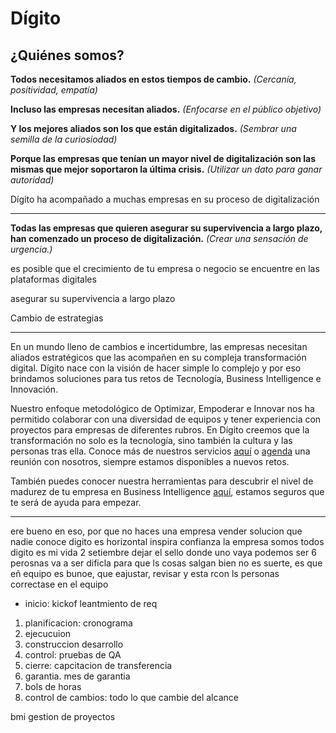 # Dígito

## ¿Quiénes somos?

**Todos necesitamos aliados en estos tiempos de cambio.**
*(Cercanía, positividad, empatía)*

**Incluso las empresas necesitan aliados.**
*(Enfocarse en el público objetivo)*

**Y los mejores aliados son los que están digitalizados.**
*(Sembrar una semilla de la curiosiodad)*

**Porque las empresas que tenían un mayor nivel de digitalización son las mismas que mejor soportaron la última crisis.**
*(Utilizar un dato para ganar autoridad)*

Dígito ha acompañado a muchas empresas en su proceso de digitalización
	

---

**Todas las empresas que quieren asegurar su supervivencia a largo plazo, han comenzado un proceso de digitalización.**
*(Crear una sensación de urgencia.)*

es posible que el crecimiento de tu empresa o negocio se encuentre en las plataformas digitales

asegurar su supervivencia a largo plazo

Cambio de estrategias

---

En un mundo lleno de cambios e incertidumbre, las empresas necesitan aliados estratégicos que las acompañen en su compleja transformación digital. Dígito nace con la visión de hacer simple lo complejo y por eso brindamos soluciones para tus retos de Tecnología, Business Intelligence e Innovación.

Nuestro enfoque metodológico de Optimizar, Empoderar e Innovar nos ha permitido colaborar con una diversidad de equipos y tener experiencia con proyectos para empresas de diferentes rubros. En Dígito creemos que la transformación no solo es la tecnología, sino también la cultura y las personas tras ella. Conoce más de nuestros servicios [aquí](https://digito.pe/bi-starter-kit/ "BI Starter Kit") o [agenda](https://digito.pe/#contactanos) una reunión con nosotros, siempre estamos disponibles a nuevos retos.

También puedes conocer nuestra herramientas para descubrir el nivel de madurez de tu empresa en Business Intelligence [aquí](https://digito.pe/bi-roadmap/), estamos seguros que te será de ayuda para empezar.

---
ere bueno en eso, por que no haces una empresa
vender solucion que nadie conoce
digito es horizontal
inspira confianza
la empresa somos todos
digito es mi vida
2 setiembre
dejar el sello donde uno vaya
podemos ser 6 perosnas
va a ser dificla
para que ls cosas salgan bien no es suerte, es que eñ equipo es bunoe, que eajustar, revisar y esta rcon ls personas correctase en el equipo
- inicio: kickof leantmiento de req
1. planificacion: cronograma 
2. ejecucuion
3. construccion desarrollo
4. control: pruebas de QA
5. cierre: capcitacion de transferencia
6. garantia. mes de garantia
7. bols de horas
8. control de cambios: todo lo que cambie del alcance



bmi gestion de proyectos
